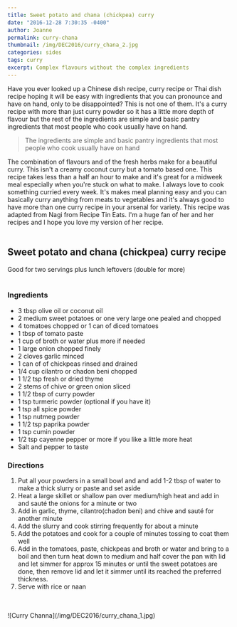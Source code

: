 ```yaml
---
title: Sweet potato and chana (chickpea) curry
date: "2016-12-28 7:30:35 -0400"
author: Joanne
permalink: curry-chana
thumbnail: /img/DEC2016/curry_chana_2.jpg
categories: sides
tags: curry
excerpt: Complex flavours without the complex ingredients
---
```


Have you ever looked up a Chinese dish recipe, curry recipe or Thai dish recipe hoping it will be easy with ingredients that you can pronounce and have on hand, only to be disappointed? This is not one of them. It's a curry recipe with more than just curry powder so it has a little more depth of flavour but the rest of the ingredients are simple and basic pantry ingredients that most people who cook usually have on hand.
<br>

> The ingredients are simple and basic pantry ingredients that most people who cook usually have on hand

The combination of flavours and of the fresh herbs make for a beautiful curry.  This isn't a creamy coconut curry but a tomato based one. This recipe takes less than a half an hour to make and it's great for a midweek meal especially when you're stuck on what to make. I always love to cook something curried every week. It's makes meal planning easy and you can basically curry anything from meats to vegetables and it's always good to have more than one curry recipe in your arsenal for variety.  This recipe was adapted from Nagi from Recipe Tin Eats. I'm a huge fan of her and her recipes and I hope you love my version of her recipe.
<br>
<br>

## Sweet potato and chana (chickpea) curry recipe

Good for two servings plus lunch leftovers (double for more)
<br>
<br>

### Ingredients

* 3 tbsp olive oil or coconut oil
* 2 medium sweet potatoes or one very large one pealed and chopped
* 4 tomatoes chopped or 1 can of diced tomatoes
* 1 tbsp of tomato paste
* 1 cup of broth or water plus more if needed
* 1 large onion chopped finely
* 2 cloves garlic minced
* 1 can of of chickpeas rinsed and drained
* 1/4 cup cilantro or chadon beni chopped
* 1 1/2 tsp fresh or dried thyme
* 2 stems of chive or green onion sliced
* 1 1/2 tbsp of curry powder
* 1 tsp turmeric powder (optional if you have it)
* 1 tsp all spice powder
* 1 tsp nutmeg powder
* 1 1/2 tsp paprika powder
* 1 tsp cumin powder
* 1/2 tsp cayenne pepper or more if you like a little more heat
* Salt and pepper to taste

### Directions

1. Put all your powders in a small bowl and and add 1-2 tbsp of water to make a thick slurry or paste and set aside
1. Heat a large skillet or shallow pan over medium/high heat and add in and sauté the onions for a minute or two
1. Add in garlic, thyme, cilantro(chadon beni) and chive and sauté for another minute
1. Add the slurry and cook stirring frequently for about a minute
1. Add the potatoes and cook for a couple of minutes tossing to coat them well
1. Add in the tomatoes, paste, chickpeas and broth or water and bring to a boil and then turn heat down to medium and half cover the pan with lid and let simmer for approx 15 minutes or until the sweet potatoes are done, then remove lid and let it simmer until its reached the preferred thickness.
1. Serve with rice or naan  

<br>
<br>
![Curry Channa](/img/DEC2016/curry_chana_1.jpg)

